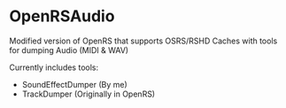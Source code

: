 # OpenRSAudio
Modified version of OpenRS that supports OSRS/RSHD Caches with tools for dumping Audio (MIDI & WAV)

Currently includes tools:

* SoundEffectDumper (By me)
* TrackDumper (Originally in OpenRS)
